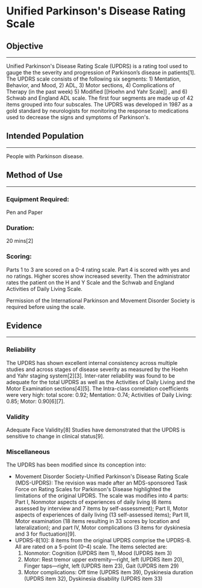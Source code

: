 # Unified Parkinson's Disease Rating Scale
## Objective 
***
Unified Parkinson's Disease Rating Scale (UPDRS) is a rating tool used to gauge the the severity and progression of Parkinson’s disease in patients[1].  The UPDRS scale consists of the following six segments: 1) Mentation, Behavior, and Mood, 2) ADL, 3) Motor sections, 4)  Complications of Therapy (in the past week) 5) Modified [[Hoehn and Yahr Scale]] , and 6) Schwab and England ADL scale. The first four segments are made up of 42 items grouped into four subscales. The UPDRS was developed in 1987 as a gold standard by neurologists for monitoring the response to medications used to decrease the signs and symptoms of Parkinson's.

## Intended Population 
***
People with Parkinson disease.

## Method of Use 
***
### Equipment Required:
Pen and Paper

### Duration:
20 mins[2]

### Scoring:
Parts 1 to 3 are scored on a 0-4 rating scale. Part 4 is scored with yes and no ratings. Higher scores show increased severity. Then the administrator rates the patient on  the H and Y Scale and the Schwab and England Activities of Daily Living Scale.

Permission of the International Parkinson and Movement Disorder Society  is required before using the scale.

## Evidence
***
### Reliability   
The UPDRS has shown excellent internal consistency across multiple studies and  across stages of disease severity as measured by the Hoehn and Yahr staging system[2][3].
Inter-rater reliability was  found to  be adequate for the total UPDRS as well as the Activities of Daily Living and the Motor Examination sections[4][5].
The Intra-class correlation coefficients were very high: total score:  0.92; Mentation: 0.74; Activities of Daily Living: 0.85; Motor: 0.90[6][7].

### Validity 
Adequate Face Validity[8]
Studies have demonstrated that the UPDRS is sensitive to change in clinical status[9].

### Miscellaneous 
The UPDRS has been modified since its conception into:

- Movement Disorder Society-Unified Parkinson's Disease Rating Scale (MDS-UPDRS): The revision was made after an MDS-sponsored Task Force on Rating Scales for Parkinson's Disease highlighted the limitations of the original UPDRS. The scale was modifies into 4 parts: Part I, Nonmotor aspects of experiences of daily living (6 items assessed by interview and 7 items by self-assessment); Part II, Motor aspects of experiences of daily living (13 self-assessed items); Part III, Motor examination (18 items resulting in 33 scores by location and lateralization); and part IV, Motor complications (3 items for dyskinesia and 3 for fluctuation)[9]. 
- UPDRS-8[10]: 8 items from the original UPDRS comprise the UPDRS-8. All are rated on a 5-point (0–4) scale. The items selected are:
  1. Nonmotor: Cognition (UPDRS item 1), Mood (UPDRS item 3)
  2. Motor: Rest tremor upper extremity—right, left (UPDRS item 20), Finger taps—right, left (UPDRS item 23), Gait (UPDRS item 29)
  3. Motor complications: Off time (UPDRS item 39), Dyskinesia duration (UPDRS item 32),  Dyskinesia disability (UPDRS item 33)